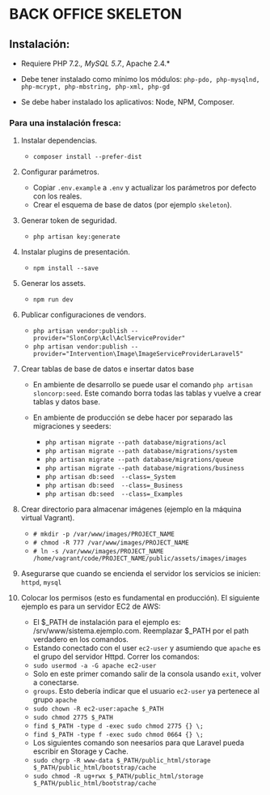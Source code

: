# BACK OFFICE SKELETON

## Instalación:

* Requiere PHP 7.2.*, MySQL 5.7.*, Apache 2.4.*

* Debe tener instalado como mínimo los módulos: `php-pdo, php-mysqlnd, php-mcrypt, php-mbstring, php-xml, php-gd`

* Se debe haber instalado los aplicativos: Node, NPM, Composer.

### Para una instalación fresca:
    
1. Instalar dependencias.
    * `composer install --prefer-dist`

2. Configurar parámetros.
    * Copiar `.env.example` a `.env` y actualizar los parámetros por defecto con los reales.
    * Crear el esquema de base de datos (por ejemplo `skeleton`).

3. Generar token de seguridad.
    * `php artisan key:generate`

4. Instalar plugins de presentación.
    * `npm install --save`

5. Generar los assets.
    * `npm run dev`

6. Publicar configuraciones de vendors.
    * `php artisan vendor:publish --provider="SlonCorp\Acl\AclServiceProvider"`
    * `php artisan vendor:publish --provider="Intervention\Image\ImageServiceProviderLaravel5"`

7. Crear tablas de base de datos e insertar datos base
    * En ambiente de desarrollo se puede usar el comando `php artisan sloncorp:seed`. Este comando borra todas las tablas y vuelve a crear tablas y datos base.
    * En ambiente de producción se debe hacer por separado las migraciones y seeders:
    
        * `php artisan migrate --path database/migrations/acl`
        * `php artisan migrate --path database/migrations/system`
        * `php artisan migrate --path database/migrations/queue`
        * `php artisan migrate --path database/migrations/business`
        * `php artisan db:seed  --class=_System`
        * `php artisan db:seed  --class=_Business`
        * `php artisan db:seed  --class=_Examples`

8. Crear directorio para almacenar imágenes (ejemplo en la máquina virtual Vagrant).
    * `# mkdir -p /var/www/images/PROJECT_NAME`
    * `# chmod -R 777 /var/www/images/PROJECT_NAME`
    * `# ln -s /var/www/images/PROJECT_NAME /home/vagrant/code/PROJECT_NAME/public/assets/images/images`
    
9. Asegurarse que cuando se encienda el servidor los servicios se inicien: `httpd`, `mysql`

10. Colocar los permisos (esto es fundamental en producción). El siguiente ejemplo es para un servidor EC2 de AWS:
    * El $_PATH de instalación para el ejemplo es: /srv/www/sistema.ejemplo.com. Reemplazar $_PATH por el path verdadero en los comandos.
    * Estando conectado con el user `ec2-user` y asumiendo que `apache` es el grupo del servidor Httpd. Correr los comandos:
    * `sudo usermod -a -G apache ec2-user`
    * Solo en este primer comando salir de la consola usando `exit`, volver a conectarse.
    * `groups`. Esto debería indicar que el usuario `ec2-user` ya pertenece al grupo `apache`
    * `sudo chown -R ec2-user:apache $_PATH`
    * `sudo chmod 2775 $_PATH`
    * `find $_PATH -type d -exec sudo chmod 2775 {} \;`
    * `find $_PATH -type f -exec sudo chmod 0664 {} \;`
    * Los siguientes comando son neesarios para que Laravel pueda escribir en Storage y Cache. 
    * `sudo chgrp -R www-data $_PATH/public_html/storage $_PATH/public_html/bootstrap/cache`
    * `sudo chmod -R ug+rwx $_PATH/public_html/storage $_PATH/public_html/bootstrap/cache`
    
    
